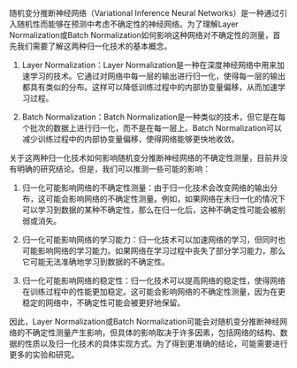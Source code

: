 随机变分推断神经网络（Variational Inference Neural Networks）是一种通过引入随机性而能够在预测中考虑不确定性的神经网络。为了理解Layer Normalization或Batch Normalization如何影响这种网络对不确定性的测量，首先我们需要了解这两种归一化技术的基本概念。

1. Layer Normalization：Layer Normalization是一种在深度神经网络中用来加速学习的技术。它通过对网络中每一层的输出进行归一化，使得每一层的输出都具有类似的分布。这样可以降低训练过程中的内部协变量偏移，从而加速学习过程。
    
2. Batch Normalization：Batch Normalization是一种类似的技术，但它是在每个批次的数据上进行归一化，而不是在每一层上。Batch Normalization可以减少训练过程中的内部协变量偏移，使得网络能够更快地收敛。
    

关于这两种归一化技术如何影响随机变分推断神经网络的不确定性测量，目前并没有明确的研究结论。但是，我们可以推测一些可能的影响：

1. 归一化可能影响网络的不确定性测量：由于归一化技术会改变网络的输出分布，这可能会影响网络的不确定性测量。例如，如果网络在未归一化的情况下可以学习到数据的某种不确定性，那么在归一化后，这种不确定性可能会被削弱或消失。
    
2. 归一化可能影响网络的学习能力：归一化技术可以加速网络的学习，但同时也可能影响网络的学习能力。如果网络在学习过程中丧失了部分学习能力，那么它可能无法准确地学习到数据的不确定性。
    
3. 归一化可能影响网络的稳定性：归一化技术可以提高网络的稳定性，使得网络在训练过程中的性能更加稳定。这可能会影响网络的不确定性测量，因为在更稳定的网络中，不确定性可能会被更好地保留。
    

因此，Layer Normalization或Batch Normalization可能会对随机变分推断神经网络的不确定性测量产生影响，但具体的影响取决于许多因素，包括网络的结构、数据的性质以及归一化技术的具体实现方式。为了得到更准确的结论，可能需要进行更多的实验和研究。